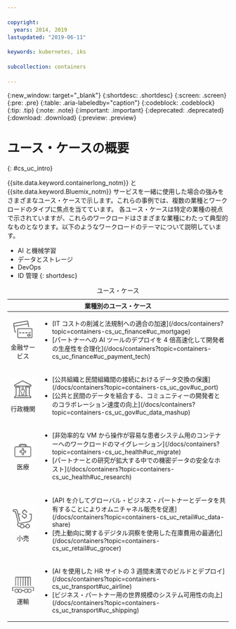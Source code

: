 ```yaml
---

copyright:
  years: 2014, 2019
lastupdated: "2019-06-11"

keywords: kubernetes, iks

subcollection: containers

---
```


{:new_window: target="_blank"}
{:shortdesc: .shortdesc}
{:screen: .screen}
{:pre: .pre}
{:table: .aria-labeledby="caption"}
{:codeblock: .codeblock}
{:tip: .tip}
{:note: .note}
{:important: .important}
{:deprecated: .deprecated}
{:download: .download}
{:preview: .preview}



# ユース・ケースの概要
{: #cs_uc_intro}

{{site.data.keyword.containerlong_notm}} と {{site.data.keyword.Bluemix_notm}} サービスを一緒に使用した場合の強みをさまざまなユース・ケースで示します。これらの事例では、複数の業種とワークロードのタイプに焦点を当てています。 各ユース・ケースは特定の業種の視点で示されていますが、これらのワークロードはさまざまな業種にわたって典型的なものとなります。以下のようなワークロードのテーマについて説明しています。 
* AI と機械学習
* データとストレージ
* DevOps
* ID 管理
{: shortdesc}

<table summary="この表はユース・ケースを示しています。行は左から右に読み、1 列目に各業種を表すアイコン、2 列目に説明があります。">
<caption>ユース・ケース</caption>
  <thead>
  <th colspan=2>業種別のユース・ケース</th>
  </thead>
  <tbody>
    <tr>
    <td align="center"><img src="images/finance.svg" alt="クレジット・カードの表面と裏面のアイコン"/><br>金融サービス</td>
    <td><ul>
    <li>[IT コストの削減と法規制への適合の加速](/docs/containers?topic=containers-cs_uc_finance#uc_mortgage)</li>
    <li>[パートナーへの AI ツールのデプロイを 4 倍高速化して開発者の生産性を合理化](/docs/containers?topic=containers-cs_uc_finance#uc_payment_tech)</li>
    </ul></td>
     </tr>
     <tr>
     <td align="center"><img src="images/gov.svg" alt="行政機関の建物の中に人物のアイコン"/><br>行政機関</td>
     <td><ul>
    <li>[公共組織と民間組織間の接続におけるデータ交換の保護](/docs/containers?topic=containers-cs_uc_gov#uc_port)</li>
     <li>[公共と民間のデータを結合する、コミュニティーの開発者とのコラボレーション速度の向上](/docs/containers?topic=containers-cs_uc_gov#uc_data_mashup)</li></ul></td>
      </tr>
    <tr>
      <td align="center"><img src="images/health.svg" alt="医療バッグのアイコン"/><br>医療</td>
      <td><ul>
     <li>[非効率的な VM から操作が容易な患者システム用のコンテナーへのワークロードのマイグレーション](/docs/containers?topic=containers-cs_uc_health#uc_migrate)</li>
      <li>[パートナーとの研究が拡大する中での機密データの安全なホスト](/docs/containers?topic=containers-cs_uc_health#uc_research)</li>
      </ul></td>
      </tr>
      <tr>
         <td align="center"><img src="images/retail.svg" alt="通貨記号付きのショッピング・カートのアイコン"/><br>小売</td>
         <td><ul>
        <li>[API を介してグローバル・ビジネス・パートナーとデータを共有することによりオムニチャネル販売を促進](/docs/containers?topic=containers-cs_uc_retail#uc_data-share)</li>
         <li>[売上動向に関するデジタル洞察を使用した在庫費用の最適化](/docs/containers?topic=containers-cs_uc_retail#uc_grocer)</li>
              </ul></td>
          </tr>
      <tr>
       <td align="center"><img src="images/transport.svg" alt="コンテナーを搭載した貨車のアイコン"/><br>運輸</td>
           <td><ul>
          <li>[AI を使用した HR サイトの 3 週間未満でのビルドとデプロイ](/docs/containers?topic=containers-cs_uc_transport#uc_airline)</li>
           <li>[ビジネス・パートナー用の世界規模のシステム可用性の向上](/docs/containers?topic=containers-cs_uc_transport#uc_shipping)</li></ul></td>
      </tr>
  </tbody>
  </table>
